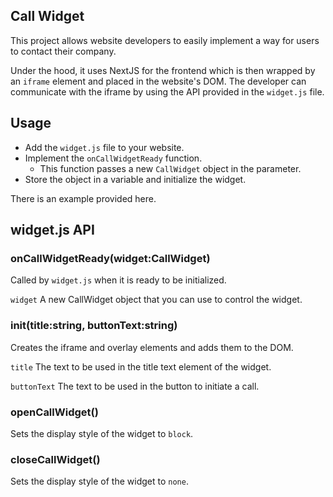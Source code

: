 ## Call Widget
This project allows website developers to easily implement a way for users to contact their company.

Under the hood, it uses NextJS for the frontend which is then wrapped by an ``iframe`` element and
placed in the website's DOM. The developer can communicate with the iframe by using the API
provided in the ``widget.js`` file.

## Usage
- Add the ``widget.js`` file to your website.
- Implement the ``onCallWidgetReady`` function.
  - This function passes a new ``CallWidget`` object in the parameter.
- Store the object in a variable and initialize the widget.

There is an example provided here.

## widget.js API

### onCallWidgetReady(widget:CallWidget)
Called by ``widget.js`` when it is ready to be initialized.

``widget`` A new CallWidget object that you can use to control the widget.

### init(title:string, buttonText:string)
Creates the iframe and overlay elements and adds them to the DOM.

``title`` The text to be used in the title text element of the widget.

``buttonText`` The text to be used in the button to initiate a call.

### openCallWidget()
Sets the display style of the widget to ``block``.

### closeCallWidget()
Sets the display style of the widget to ``none``.
